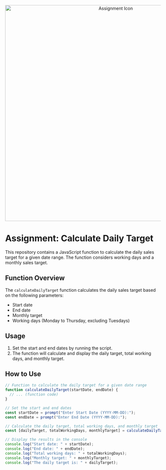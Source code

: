 <!-- README Icon -->
<div align="center">
  <img src="https://jumpseller.com/images/share/ecommerce-precio-de-mi-producto.jpg" alt="Assignment Icon" width="700">
</div>

# Assignment: Calculate Daily Target

This repository contains a JavaScript function to calculate the daily sales target for a given date range. The function considers working days and a monthly sales target.

## Function Overview

The `calculateDailyTarget` function calculates the daily sales target based on the following parameters:

- Start date
- End date
- Monthly target
- Working days (Monday to Thursday, excluding Tuesdays)

## Usage

1. Set the start and end dates by running the script.
2. The function will calculate and display the daily target, total working days, and monthly target.

## How to Use

```javascript
// Function to calculate the daily target for a given date range
function calculateDailyTarget(startDate, endDate) {
  // ... (function code)
}

// Set the start and end dates
const startDate = prompt("Enter Start Date (YYYY-MM-DD):");
const endDate = prompt("Enter End Date (YYYY-MM-DD):");

// Calculate the daily target, total working days, and monthly target
const [dailyTarget, totalWorkingDays, monthlyTarget] = calculateDailyTarget(startDate, endDate);

// Display the results in the console
console.log("Start date: " + startDate);
console.log("End date: " + endDate);
console.log("Total working days: " + totalWorkingDays);
console.log("Monthly target: " + monthlyTarget);
console.log("The daily target is: " + dailyTarget);
